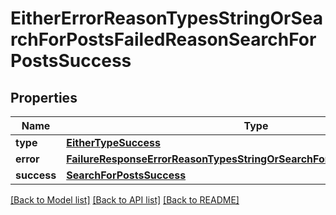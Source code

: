 # EitherErrorReasonTypesStringOrSearchForPostsFailedReasonSearchForPostsSuccess

## Properties
Name | Type | Description | Notes
------------ | ------------- | ------------- | -------------
**type** | [**EitherTypeSuccess**](EitherTypeSuccess.md) |  | 
**error** | [**FailureResponseErrorReasonTypesStringOrSearchForPostsFailedReasonError**](FailureResponseErrorReasonTypesStringOrSearchForPostsFailedReasonError.md) |  | 
**success** | [**SearchForPostsSuccess**](SearchForPostsSuccess.md) |  | 

[[Back to Model list]](../README.md#documentation-for-models) [[Back to API list]](../README.md#documentation-for-api-endpoints) [[Back to README]](../README.md)


